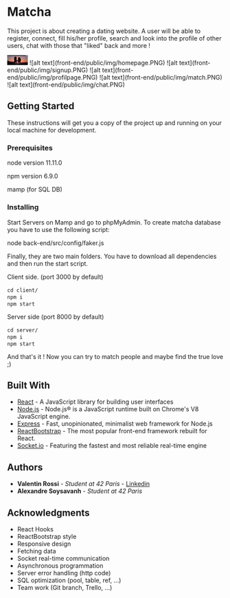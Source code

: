 # Matcha

This project is about creating a dating website.
A user will be able to register, connect, fill his/her profile, search and look into the profile of other users, chat with those that "liked" back and more !

<img src="front-end/public/img/homepage.PNG" width="48">
![alt text](front-end/public/img/homepage.PNG)
![alt text](front-end/public/img/signup.PNG)
![alt text](front-end/public/img/profilpage.PNG)
![alt text](front-end/public/img/match.PNG)
![alt text](front-end/public/img/chat.PNG)

## Getting Started

These instructions will get you a copy of the project up and running on your local machine for development.

### Prerequisites

node version 11.11.0

npm version 6.9.0

mamp (for SQL DB)

### Installing

Start Servers on Mamp and go to phpMyAdmin. To create matcha database you have to use the following script:

node back-end/src/config/faker.js

Finally, they are two main folders. You have to download all dependencies and then run the start script.

Client side. (port 3000 by default)

```
cd client/
npm i
npm start
```

Server side (port 8000 by default)

```
cd server/
npm i
npm start
```

And that's it ! Now you can try to match people and maybe find the true love ;)

## Built With

- [React](https://reactjs.org/) - A JavaScript library for building user interfaces
- [Node.js](https://nodejs.org/en/) - Node.js® is a JavaScript runtime built on Chrome's V8 JavaScript engine.
- [Express](https://expressjs.com/) - Fast, unopinionated, minimalist web framework for Node.js
- [ReactBootstrap](https://react-bootstrap.github.io/) - The most popular front-end framework rebuilt for React.
- [Socket.io](https://socket.io/) - Featuring the fastest and most reliable real-time engine

## Authors

- **Valentin Rossi** - _Student at 42 Paris_ - [Linkedin](https://www.linkedin.com/in/valentin-rossi-8a5639a6/)
- **Alexandre Soysavanh** - _Student at 42 Paris_

## Acknowledgments

- React Hooks
- ReactBootstrap style
- Responsive design
- Fetching data
- Socket real-time communication
- Asynchronous programmation
- Server error handling (http code)
- SQL optimization (pool, table, ref, ...)
- Team work (Git branch, Trello, ...)
